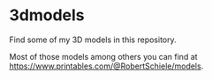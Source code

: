 # 3dmodels

Find some of my 3D models in this repository.

Most of those models among others you can find at https://www.printables.com/@RobertSchiele/models.
